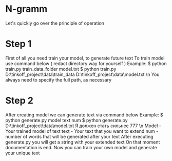 # N-gramm
Let's quickly go over the principle of operation
# Step 1
First of all you need train your model, to generate future text
To train model use command below ( redact directory way for yourself )
Example: $ python train.py train_data_folder model.txt
 $ python train.py D:\tinkoff_project\data\train_data D:\tinkoff_project\data\model.txt \n
You always need to specify the full path, as necessary
# Step 2 
After creating model we can generate text via command below
Example: $ python generate.py model text num
 $ python generate.py D:\tinkoff_project\data\model.txt Я должен стать сильнее 777 \n
Model - Your trained model of text
text - Your text that you want to extend
num - number of words that will be generated after your text
After executing generate.py you will get a string with your extended text
On that moment documentation is end. Now you can train your own model and generate your unique text
